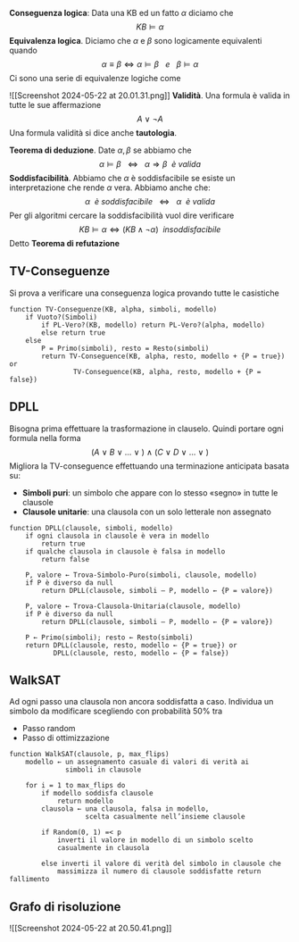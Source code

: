 **Conseguenza logica**: Data una KB ed un fatto $\alpha$ diciamo che
$$KB \models \alpha$$
**Equivalenza logica**. Diciamo che $\alpha$ e $\beta$ sono logicamente equivalenti quando
$$\alpha \equiv \beta \Leftrightarrow \alpha \models \beta \:\:\: e \:\:\: \beta \models \alpha$$
Ci sono una serie di equivalenze logiche come

![[Screenshot 2024-05-22 at 20.01.31.png]]
**Validità**. Una formula è valida in tutte le sue affermazione
$$A \:\lor\: \lnot A$$
Una formula validità si dice anche **tautologia**.

**Teorema di deduzione**. Date $\alpha, \beta$ se abbiamo che
$$\alpha \models \beta \:\:\: \Leftrightarrow\:\:\: \alpha \Rightarrow \beta \:\:è\:valida$$
**Soddisfacibilità**. Abbiamo che $\alpha$ è soddisfacibile se esiste un interpretazione che rende $\alpha$ vera. Abbiamo anche che:
$$\alpha \:\: è \: soddisfacibile\:\:\: \Leftrightarrow\:\:\: \alpha \:\: è \: valida$$
Per gli algoritmi cercare la soddisfacibilità vuol dire verificare
$$KB \models \alpha \Leftrightarrow (KB \land \lnot \alpha) \:\: insoddisfacibile$$
Detto **Teorema di refutazione**
## TV-Conseguenze
Si prova a verificare una conseguenza logica provando tutte le casistiche
```
function TV-Conseguenze(KB, alpha, simboli, modello)
	if Vuoto?(Simboli)
		if PL-Vero?(KB, modello) return PL-Vero?(alpha, modello)
		else return true
	else
		P = Primo(simboli), resto = Resto(simboli)
		return TV-Conseguence(KB, alpha, resto, modello + {P = true}) or
				TV-Conseguence(KB, alpha, resto, modello + {P = false})
```
## DPLL
Bisogna prima effettuare la trasformazione in clauselo. Quindi portare ogni formula nella forma
$$(A \:\lor\: B \:\lor\: \dots \:\lor\:) \:\land\: (C \:\lor\: D \:\lor\: \dots \:\lor\:) $$
Migliora la TV-conseguence effettuando una terminazione anticipata basata su:
- **Simboli puri**: un simbolo che appare con lo stesso «segno» in tutte le clausole
- **Clausole unitarie**: una clausola con un solo letterale non assegnato

```
function DPLL(clausole, simboli, modello) 
	if ogni clausola in clausole è vera in modello 
		return true 
	if qualche clausola in clausole è falsa in modello
		return false 
		
	P, valore ← Trova-Simbolo-Puro(simboli, clausole, modello) 
	if P è diverso da null
		return DPLL(clausole, simboli – P, modello ← {P = valore}) 
		
	P, valore ← Trova-Clausola-Unitaria(clausole, modello) 
	if P è diverso da null
		return DPLL(clausole, simboli – P, modello ← {P = valore}) 
		
	P ← Primo(simboli); resto ← Resto(simboli) 
	return DPLL(clausole, resto, modello ← {P = true}) or 
		   DPLL(clausole, resto, modello ← {P = false})
```
## WalkSAT
Ad ogni passo una clausola non ancora soddisfatta a caso. Individua un simbolo da modificare scegliendo con probabilità 50% tra
- Passo random
- Passo di ottimizzazione

```
function WalkSAT(clausole, p, max_flips) 
	modello ← un assegnamento casuale di valori di verità ai 
			  simboli in clausole 
	
	for i = 1 to max_flips do 
		if modello soddisfa clausole
			return modello 
		clausola ← una clausola, falsa in modello, 
				   scelta casualmente nell’insieme clausole 
		
		if Random(0, 1) =< p
			inverti il valore in modello di un simbolo scelto 
			casualmente in clausola 
			
		else inverti il valore di verità del simbolo in clausole che 
			massimizza il numero di clausole soddisfatte return fallimento
```
## Grafo di risoluzione

![[Screenshot 2024-05-22 at 20.50.41.png]]